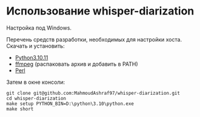 # Использование whisper-diarization

Настройка под Windows.

Перечень средств разработки, необходимых для настройки хоста. Скачать и установить:

- [Python3.10.11](https://www.python.org/downloads/release/python-31011/)
- [ffmpeg](https://ffmpeg.org/download.html) (распаковать архив и добавить в PATH)
- [Perl](https://strawberryperl.com/)

Затем в окне консоли:

```
git clone git@github.com:MahmoudAshraf97/whisper-diarization.git
cd whisper-diarization
make setup PYTHON_BIN=D:\python\3.10\python.exe
make short
```

